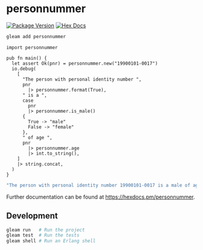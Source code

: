 # personnummer

[![Package Version](https://img.shields.io/hexpm/v/personnummer)](https://hex.pm/packages/personnummer)
[![Hex Docs](https://img.shields.io/badge/hex-docs-ffaff3)](https://hexdocs.pm/personnummer/)

```sh
gleam add personnummer
```

```gleam
import personnummer

pub fn main() {
  let assert Ok(pnr) = personnummer.new("19900101-0017")
  io.debug(
    [
      "The person with personal identity number ",
      pnr
        |> personnummer.format(True),
      " is a ",
      case
        pnr
        |> personnummer.is_male()
      {
        True -> "male"
        False -> "female"
      },
      " of age ",
      pnr
        |> personnummer.age
        |> int.to_string(),
    ]
    |> string.concat,
  )
}
```

```sh
"The person with personal identity number 19900101-0017 is a male of age 34"
```

Further documentation can be found at <https://hexdocs.pm/personnummer>.

## Development

```sh
gleam run   # Run the project
gleam test  # Run the tests
gleam shell # Run an Erlang shell
```
